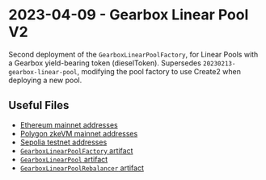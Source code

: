 # 2023-04-09 - Gearbox Linear Pool V2

Second deployment of the `GearboxLinearPoolFactory`, for Linear Pools with a Gearbox yield-bearing token (dieselToken).
Supersedes `20230213-gearbox-linear-pool`, modifying the pool factory to use Create2 when deploying a new pool.

## Useful Files

- [Ethereum mainnet addresses](./output/mainnet.json)
- [Polygon zkeVM mainnet addresses](./output/zkevm.json)
- [Sepolia testnet addresses](./output/sepolia.json)
- [`GearboxLinearPoolFactory` artifact](./artifact/GearboxLinearPoolFactory.json)
- [`GearboxLinearPool` artifact](./artifact/GearboxLinearPool.json)
- [`GearboxLinearPoolRebalancer` artifact](./artifact/GearboxLinearPoolRebalancer.json)
